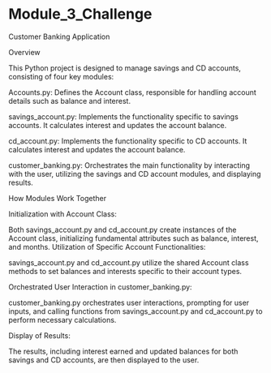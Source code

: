 # Module_3_Challenge

Customer Banking Application

Overview
  
  This Python project is designed to manage savings and CD accounts, consisting of four key modules:

  Accounts.py: Defines the Account class, responsible for handling account details such as balance and interest.

  savings_account.py: Implements the functionality specific to savings accounts. It calculates interest and updates the account balance.

  cd_account.py: Implements the functionality specific to CD accounts. It calculates interest and updates the account balance.

  customer_banking.py: Orchestrates the main functionality by interacting with the user, utilizing the savings and CD account modules, and displaying results.

How Modules Work Together

Initialization with Account Class:
 
  Both savings_account.py and cd_account.py create instances of the Account class, initializing fundamental attributes such as balance, interest, and months.
  Utilization of Specific Account Functionalities:

  savings_account.py and cd_account.py utilize the shared Account class methods to set balances and interests specific to their account types.

Orchestrated User Interaction in customer_banking.py:

  customer_banking.py orchestrates user interactions, prompting for user inputs, and calling functions from savings_account.py and cd_account.py to perform necessary calculations.

Display of Results:

  The results, including interest earned and updated balances for both savings and CD accounts, are then displayed to the user.
